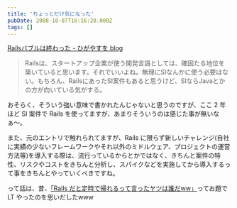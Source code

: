 ```yaml
---
title: 'ちょっとだけ気になった'
pubDate: 2008-10-07T16:16:20.000Z
tags: []
---
```


[Railsバブルは終わった - ひがやすを blog](http://d.hatena.ne.jp/higayasuo/20081006/1223275256)

> Railsは、スタートアップ企業が使う開発言語としては、確固たる地位を築いていると思います。それでいいよね。無理にSIなんかに使う必要はない。もちろん、RailsにあったSI案件もあると思うけど、SIならJavaとかの方が向いている気がする。

おそらく、そういう強い意味で書かれたんじゃないと思うのですが、ここ 2 年ほど SI 案件で Rails を使ってますが、あまりそういうのは感じた事が無いなぁ〜。

また、元のエントリで触れられてますが、Rails に限らず新しいチャレンジ(自社に実績の少ないフレームワークやそれ以外のミドルウェア、プロジェクトの運営方法等)を導入する際は、流行っているからとかではなく、きちんと案件の特性、リスクやコストをきちんと分析し、スパイクなどを実施してから導入するって事をきちんとやっていくべきですね。

って話は、昔、[「Rails だと定時で帰れるって言ったヤツは誰だww」](http://d.hatena.ne.jp/nawoto/20071225/1198547820)ってお題でLT やったのを思いだしたwww
